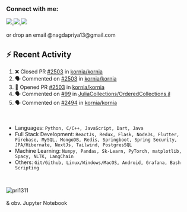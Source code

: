 <h3 align="left">Connect with me:</h3>
<div >
	<div>
 	<a href="https://linkedin.com/in/priya-nagda" target="blank">
	    <img src='https://img.shields.io/badge/Linkedin-Connect-0A66C2?style=for-the-badge&logo=linkedin'/>
	  </a>
	  <a href="https://kaggle.com/priyanagda" target="blank">
	    <img src='https://img.shields.io/badge/Kaggle-Notebooks%20Expert-blue?style=for-the-badge&logo=kaggle'/>
	  </a>
    <a href="https://priyanagda.in/" target="blank">
      <img src='https://img.shields.io/badge/Portfolio-Priya%20Nagda%20-blue?style=for-the-badge'/>
    </a>
	</div>
<br>or drop an email @nagdapriya13@gmail.com
</div>


## ⚡ Recent Activity
<!--START_SECTION:activity-->
1. ❌ Closed PR [#2503](https://github.com/kornia/kornia/pull/2503) in [kornia/kornia](https://github.com/kornia/kornia)
2. 🗣 Commented on [#2503](https://github.com/kornia/kornia/pull/2503#issuecomment-1666534261) in [kornia/kornia](https://github.com/kornia/kornia)
3. 💪 Opened PR [#2503](https://github.com/kornia/kornia/pull/2503) in [kornia/kornia](https://github.com/kornia/kornia)
4. 🗣 Commented on [#99](https://github.com/JuliaCollections/OrderedCollections.jl/issues/99#issuecomment-1666072720) in [JuliaCollections/OrderedCollections.jl](https://github.com/JuliaCollections/OrderedCollections.jl)
5. 🗣 Commented on [#2494](https://github.com/kornia/kornia/issues/2494#issuecomment-1665958708) in [kornia/kornia](https://github.com/kornia/kornia)
<!--END_SECTION:activity-->

<br>
  
- Languages: `Python, C/C++, JavaScript, Dart, Java`
- Full Stack Development: `ReactJs, Redux, Flask, NodeJs, Flutter, Firebase, MySQL, MongoDB, Redis, Springboot, Spring Security, JPA/Hibernate, NextJs, Tailwind, PostgresSQL`
- Machine Learning: `Numpy, Pandas, Sk-Learn, PyTorch, matplotlib, Spacy, NLTK, LangChain`
- Others: `Git/Github, Linux/Windows/MacOS, Android, Grafana, Bash Scripting`
<br>
<div>
  <p><img align="left" src="https://github-readme-stats.vercel.app/api/top-langs?username=pri1311&show_icons=true&locale=en&layout=compact&hide=Jupyter%20Notebook,HTML,CSS,EJS" alt="pri1311" /></p>
</div>
<br/>
<br/>
& obv. Jupyter Notebook
  
